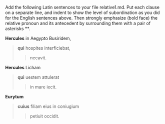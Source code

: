 Add the following Latin sentences to your file relative1.md. Put each clause on a separate line, 
and indent to show the level of subordination as you did for the English sentences above. 
Then strongly emphasize (bold face) the relative pronoun and its antecedent by surrounding them with a pair of asterisks **.

**Hercules** in Aegypto Busiridem, 
> **qui** hospites interficiebat, 
>> necavit.

**Hercules** Licham
> **qui** uestem attulerat 
>> in mare iecit.

**Eurytum** 
> **cuius** filiam eius in coniugium 
>> petiuit occidit.
